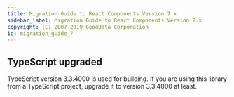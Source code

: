 ```yaml
---
title: Migration Guide to React Components Version 7.x
sidebar_label: Migration Guide to React Components Version 7.x
copyright: (C) 2007-2019 GoodData Corporation
id: migration_guide_7
---
```


## TypeScript upgraded
TypeScript version 3.3.4000 is used for building.
If you are using this library from a TypeScript project, upgrade it to version 3.3.4000 at least.
